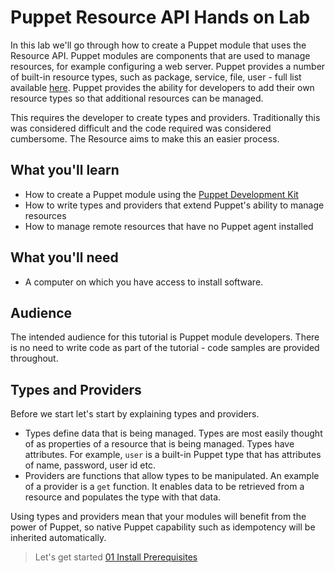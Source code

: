 # Puppet Resource API Hands on Lab

In this lab we'll go through how to create a Puppet module that uses the Resource API. Puppet modules are components that are used to manage resources, for example configuring a web server. Puppet provides a number of built-in resource types, such as package, service, file, user - full list available [here](https://puppet.com/docs/puppet/5.3/type.html). Puppet provides the ability for developers to add their own resource types so that additional resources can be managed.

This requires the developer to create types and providers. Traditionally this was considered difficult and the code required was considered cumbersome. The Resource aims to make this an easier process.

## What you'll learn
* How to create a Puppet module using the [Puppet Development Kit](https://puppet.com/download-puppet-development-kit)
* How to write types and providers that extend Puppet's ability to manage resources
* How to manage remote resources that have no Puppet agent installed

## What you'll need
* A computer on which you have access to install software.

## Audience
The intended audience for this tutorial is Puppet module developers. There is no need to write code as part of the tutorial - code samples are provided throughout.

## Types and Providers
Before we start let's start by explaining types and providers.
* Types define data that is being managed. Types are most easily thought of as properties of a resource that is being managed. Types have attributes. For example, ```user``` is a built-in Puppet type that has attributes of name, password, user id etc.
* Providers are functions that allow types to be manipulated. An example of a provider is a ```get``` function. It enables data to be retrieved from a resource and populates the type with that data.

Using types and providers mean that your modules will benefit from the power of Puppet, so native Puppet capability such as idempotency will be inherited automatically.

> Let's get started [01 Install Prerequisites](./01-install-prerequisites)
